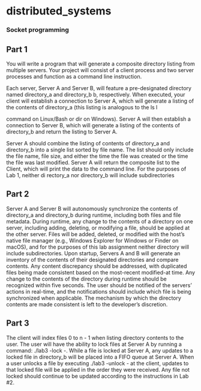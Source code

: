 # distributed_systems

### Socket programming

## Part 1

You will write a program that will generate a composite directory listing from multiple servers. Your project will consist of a client process and two server processes and function as a command line instruction.

Each server, Server A and Server B, will feature a pre-designated directory named directory_a and directory_b b, respectively. When executed, your client will establish a connection to Server A, which will generate a listing of the contents of directory_a (this listing is analogous to the ls l

command on Linux/Bash or dir on Windows). Server A will then establish a connection to Server B, which will generate a listing of the contents of directory_b and return the listing to Server A.

Server A should combine the listing of contents of directory_a and directory_b into a single list sorted by file name. The list should only include the file name, file size, and either the time the file was created or the time the file was last modified. Server A will return the composite list to the Client, which will print the data to the command line.
For the purposes of Lab 1, neither di rectory_a nor directory_b will include subdirectories

## Part 2

Server A and Server B will autonomously synchronize the contents of directory_a and directory_b during runtime, including both files and file metadata. During runtime, any change to the contents of a directory on one server, including adding, deleting, or modifying a file, should be applied at the other server. Files will be added, deleted, or modified with the host’s native file manager (e.g., Windows Explorer for Windows or Finder on macOS), and for the purposes of this lab assignment neither directory will include subdirectories.
Upon startup, Servers A and B will generate an inventory of the contents of their designated directories and compare contents. Any content discrepancy should be addressed, with duplicated files being made consistent based on the most-recent modified-at time.
Any change to the contents of the directory during runtime should be recognized within five seconds. The user should be notified of the servers’ actions in real-time, and the notifications should include which file is being synchronized when applicable. The mechanism by which the directory contents are made consistent is left to the developer’s discretion.

## Part 3

The client will index files 0 to n - 1 when listing directory contents to the user. The user will have the ability to lock files at Server A by running a command: ./lab3 -lock -<index>.
While a file is locked at Server A, any updates to a locked file in directory_b will be placed into a FIFO queue at Server A. When a user unlocks a file by executing ./lab3 -unlock -<index> at the client, updates to that locked file will be applied in the order they were received.
Any file not locked should continue to be updated according to the instructions in Lab #2.
